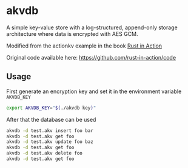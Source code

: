 # akvdb

A simple key-value store with a log-structured, append-only storage
architecture where data is encrypted with AES GCM.

Modified from the actionkv example in the book
[Rust in Action](https://www.manning.com/books/rust-in-action)

Original code available here:
<https://github.com/rust-in-action/code>

## Usage

First generate an encryption key and set it in the environment variable
`AKVDB_KEY`

```bash
export AKVDB_KEY="$(./akvdb key)"
```

After that the database can be used

```bash
akvdb -d test.akv insert foo bar
akvdb -d test.akv get foo
akvdb -d test.akv update foo baz
akvdb -d test.akv get foo
akvdb -d test.akv delete foo
akvdb -d test.akv get foo
```
